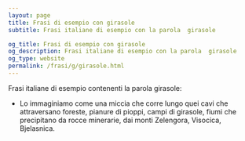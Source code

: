 ```yaml
---
layout: page
title: Frasi di esempio con girasole 
subtitle: Frasi italiane di esempio con la parola  girasole

og_title: Frasi di esempio con girasole 
og_description: Frasi italiane di esempio con la parola  girasole
og_type: website
permalink: /frasi/g/girasole.html
---
```


Frasi italiane di esempio contenenti la parola girasole:


- Lo immaginiamo come una miccia che corre lungo quei cavi che attraversano foreste, pianure di pioppi, campi di girasole, fiumi che precipitano da rocce minerarie, dai monti Zelengora, Visocica, Bjelasnica.
